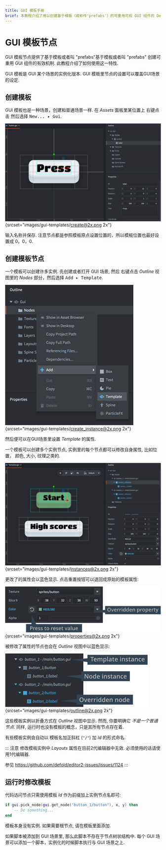 ```yaml
---
title: GUI 模板手册
brief: 本教程介绍了用以创建基于模板（或称作'prefabs'）的可重用可视 GUI 组件的 Defold GUI 模板系统.
---
```


# GUI 模板节点

GUI 模板节点提供了基于模板或者叫 "prefabs"基于模板或者叫 "prefabs" 创建可重用 GUI 组件的有效机制. 此教程介绍了如何使用这一特性.

GUI 模板是 GUI 某个场景的实例化版本. GUI 模板里节点的设置可以覆盖GUI场景的设定.

## 创建模板

GUI 模板也是一种场景，创建和普通场景一样. 在 *Assets* 面板里某位置上 <kbd>右键点击</kbd> 然后选择 <kbd>New... ▸ Gui</kbd>.

![Create template](images/gui-templates/create.png){srcset="images/gui-templates/create@2x.png 2x"}

输入名称并保存. 注意节点都是参照模板原点设置位置的，所以模板位置也最好设置成 0，0，0.

## 创建模板节点

一个模板可以创建许多实例. 先创建或者打开 GUI 场景, 然后 <kbd>右键点击</kbd> *Outline* 视图里的 *Nodes* 部分，然后选择 <kbd>Add ▸ Template</kbd>.

![Create instance](images/gui-templates/create_instance.png){srcset="images/gui-templates/create_instance@2x.png 2x"}

然后便可以在GUI场景里设置 *Template* 的属性.

一个模板可以创建多个实例节点, 实例里的每个节点都可以修改自身属性, 比如位置， 颜色, 大小, 纹理之类的.

![Instances](images/gui-templates/instances.png){srcset="images/gui-templates/instances@2x.png 2x"}

更改了的属性会以蓝色显示. 点击重置按钮可以退回成原始的模板属性:

![Properties](images/gui-templates/properties.png){srcset="images/gui-templates/properties@2x.png 2x"}

被修改了属性的节点也会在 *Outline* 视图中以蓝色显示:

![Outline](images/gui-templates/outline.png){srcset="images/gui-templates/outline@2x.png 2x"}

这些模板实例以折叠方式在 *Outline* 视图中显示. 然而, 你要明确它 *不是一个普通节点*. 同样, 运行时也没有模板的概念，只是其所有节点存在着.

有些模板实例会自动以 模板名加正斜杠 (`"/"`) 加 *Id* 的形式命名.

::: 注意
修改模板实例中 *Layouts* 属性在目前2代编辑器中无效. 必须使用的话请使用1代编辑器.

参见 https://github.com/defold/editor2-issues/issues/1124
:::

## 运行时修改模板

代码访问节点只需使用模板 *Id* 作为前缀加上实例节点名即可:

```lua
if gui.pick_node(gui.get_node("button_1/button"), x, y) then
    -- Do something...
end
```

模板本身没有实例. 如果需要根节点, 请在模板里面添加.

如果脚本被添加到 GUI 场景里, 那么此脚本不存在于节点树状结构中. 每个 GUI 场景可以添加一个脚本，实例化的时候脚本执行与 GUI 场景之上.
